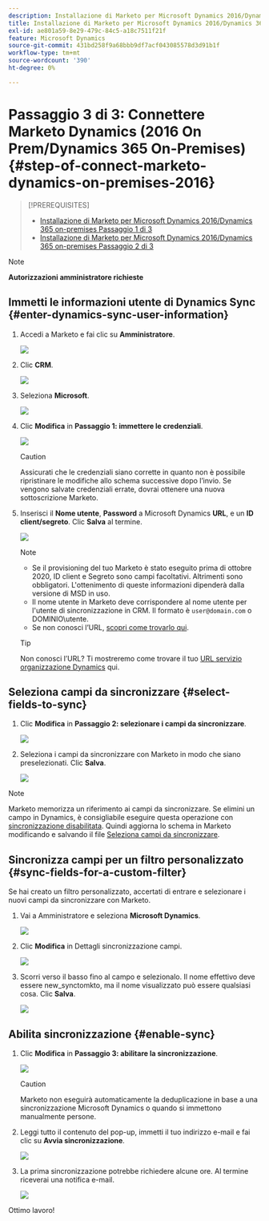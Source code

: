 ```yaml
---
description: Installazione di Marketo per Microsoft Dynamics 2016/Dynamics 365 on-premises Passaggio 3 di 3 - Documentazione di Marketo - Documentazione del prodotto
title: Installazione di Marketo per Microsoft Dynamics 2016/Dynamics 365 on-premises Passaggio 3 di 3
exl-id: ae801a59-8e29-479c-84c5-a18c7511f21f
feature: Microsoft Dynamics
source-git-commit: 431bd258f9a68bbb9df7acf043085578d3d91b1f
workflow-type: tm+mt
source-wordcount: '390'
ht-degree: 0%

---
```


# Passaggio 3 di 3: Connettere Marketo Dynamics (2016 On Prem/Dynamics 365 On-Premises) {#step-of-connect-marketo-dynamics-on-premises-2016}

>[!PREREQUISITES]
>
>* [Installazione di Marketo per Microsoft Dynamics 2016/Dynamics 365 on-premises Passaggio 1 di 3](/help/marketo/product-docs/crm-sync/microsoft-dynamics-sync/sync-setup/microsoft-dynamics-2016-dynamics-365-on-premises/step-1-of-3-install.md)
>* [Installazione di Marketo per Microsoft Dynamics 2016/Dynamics 365 on-premises Passaggio 2 di 3](/help/marketo/product-docs/crm-sync/microsoft-dynamics-sync/sync-setup/microsoft-dynamics-2016-dynamics-365-on-premises/step-2-of-3-set-up.md)

>[!NOTE]
>
>**Autorizzazioni amministratore richieste**

## Immetti le informazioni utente di Dynamics Sync {#enter-dynamics-sync-user-information}

1. Accedi a Marketo e fai clic su **Amministratore**.

   ![](assets/login-admin.png)

1. Clic **CRM**.

   ![](assets/image2015-3-16-9-47-34.png)

1. Seleziona **Microsoft**.

   ![](assets/image2015-3-16-9-50-6.png)

1. Clic **Modifica** in **Passaggio 1: immettere le credenziali**.

   ![](assets/image2015-3-16-9-48-43.png)

   >[!CAUTION]
   >
   >Assicurati che le credenziali siano corrette in quanto non è possibile ripristinare le modifiche allo schema successive dopo l’invio. Se vengono salvate credenziali errate, dovrai ottenere una nuova sottoscrizione Marketo.

1. Inserisci il **Nome utente**, **Password** a Microsoft Dynamics **URL**, e un **ID client/segreto**. Clic **Salva** al termine.

   ![](assets/step-3-of-3-5.png)

   >[!NOTE]
   >
   >* Se il provisioning del tuo Marketo è stato eseguito prima di ottobre 2020, ID client e Segreto sono campi facoltativi. Altrimenti sono obbligatori. L&#39;ottenimento di queste informazioni dipenderà dalla versione di MSD in uso.
   >* Il nome utente in Marketo deve corrispondere al nome utente per l&#39;utente di sincronizzazione in CRM. Il formato è `user@domain.com` o DOMINIO\utente.
   >* Se non conosci l’URL, [scopri come trovarlo qui](/help/marketo/product-docs/crm-sync/microsoft-dynamics-sync/sync-setup/view-the-organization-service-url.md).

   >[!TIP]
   >
   >Non conosci l’URL? Ti mostreremo come trovare il tuo [URL servizio organizzazione Dynamics](/help/marketo/product-docs/crm-sync/microsoft-dynamics-sync/sync-setup/view-the-organization-service-url.md) qui.

## Seleziona campi da sincronizzare {#select-fields-to-sync}

1. Clic **Modifica** in **Passaggio 2: selezionare i campi da sincronizzare**.

   ![](assets/image2015-3-16-9-51-28.png)

1. Seleziona i campi da sincronizzare con Marketo in modo che siano preselezionati. Clic **Salva**.

   ![](assets/image2016-8-25-15-3a14-3a28.png)

>[!NOTE]
>
>Marketo memorizza un riferimento ai campi da sincronizzare. Se elimini un campo in Dynamics, è consigliabile eseguire questa operazione con [sincronizzazione disabilitata](/help/marketo/product-docs/crm-sync/salesforce-sync/enable-disable-the-salesforce-sync.md). Quindi aggiorna lo schema in Marketo modificando e salvando il file [Seleziona campi da sincronizzare](/help/marketo/product-docs/crm-sync/microsoft-dynamics-sync/microsoft-dynamics-sync-details/microsoft-dynamics-sync-field-sync/editing-fields-to-sync-before-deleting-them-in-dynamics.md).

## Sincronizza campi per un filtro personalizzato {#sync-fields-for-a-custom-filter}

Se hai creato un filtro personalizzato, accertati di entrare e selezionare i nuovi campi da sincronizzare con Marketo.

1. Vai a Amministratore e seleziona **Microsoft Dynamics**.

   ![](assets/image2015-10-9-9-3a50-3a9.png)

1. Clic **Modifica** in Dettagli sincronizzazione campi.

   ![](assets/image2015-10-9-9-3a52-3a23.png)

1. Scorri verso il basso fino al campo e selezionalo. Il nome effettivo deve essere new_synctomkto, ma il nome visualizzato può essere qualsiasi cosa. Clic **Salva**.

   ![](assets/image2016-8-25-15-3a15-3a35.png)

## Abilita sincronizzazione {#enable-sync}

1. Clic **Modifica** in **Passaggio 3: abilitare la sincronizzazione**.

   ![](assets/image2015-3-16-9-52-2.png)

   >[!CAUTION]
   >
   >Marketo non eseguirà automaticamente la deduplicazione in base a una sincronizzazione Microsoft Dynamics o quando si immettono manualmente persone.

1. Leggi tutto il contenuto del pop-up, immetti il tuo indirizzo e-mail e fai clic su **Avvia sincronizzazione**.

   ![](assets/image2015-3-30-14-3a23-3a13.png)

1. La prima sincronizzazione potrebbe richiedere alcune ore. Al termine riceverai una notifica e-mail.

   ![](assets/image2015-3-16-9-59-51.png)

Ottimo lavoro!
